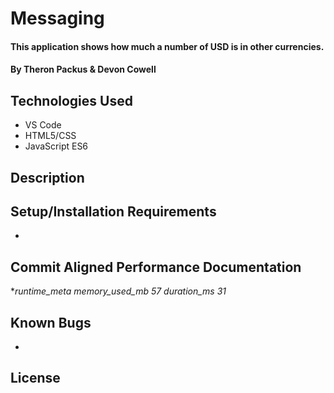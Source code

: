 # Messaging

#### This application shows how much a number of USD is in other currencies.

#### By Theron Packus & Devon Cowell

## Technologies Used

* VS Code
* HTML5/CSS
* JavaScript ES6

## Description



## Setup/Installation Requirements

* 

## Commit Aligned Performance Documentation

*_runtime_meta
memory_used_mb
57
duration_ms
31_

## Known Bugs

*

## License
